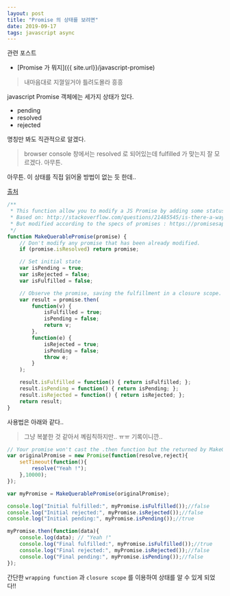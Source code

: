 ```yaml
---
layout: post
title: "Promise 의 상태를 보려면"
date: 2019-09-17
tags: javascript async
---
```


관련 포스트
- [Promise 가 뭐지]({{ site.url}}/javascript-promise)

> 내마음대로 지껄일거야 틀려도몰라 흥흥

javascript Promise 객체에는 세가지 상태가 있다.
- pending
- resolved
- rejected

명칭만 봐도 직관적으로 알겠다.
> browser console 창에서는 resolved 로 되어있는데 fulfilled 가 맞는지 잘 모르겠다. 아무튼.

아무튼. 이 상태를 직접 읽어올 방법이 없는 듯 한데..

[출처](https://ourcodeworld.com/articles/read/317/how-to-check-if-a-javascript-promise-has-been-fulfilled-rejected-or-resolved)

``` javascript
/**
 * This function allow you to modify a JS Promise by adding some status properties.
 * Based on: http://stackoverflow.com/questions/21485545/is-there-a-way-to-tell-if-an-es6-promise-is-fulfilled-rejected-resolved
 * But modified according to the specs of promises : https://promisesaplus.com/
 */
function MakeQuerablePromise(promise) {
    // Don't modify any promise that has been already modified.
    if (promise.isResolved) return promise;

    // Set initial state
    var isPending = true;
    var isRejected = false;
    var isFulfilled = false;

    // Observe the promise, saving the fulfillment in a closure scope.
    var result = promise.then(
        function(v) {
            isFulfilled = true;
            isPending = false;
            return v;
        },
        function(e) {
            isRejected = true;
            isPending = false;
            throw e;
        }
    );

    result.isFulfilled = function() { return isFulfilled; };
    result.isPending = function() { return isPending; };
    result.isRejected = function() { return isRejected; };
    return result;
}
```

사용법은 아래와 같다..
> 그냥 복붙한 것 같아서 꼐림칙하지만.. ㅠㅠ 기록이니깐..

``` javascript
// Your promise won't cast the .then function but the returned by MakeQuerablePromise
var originalPromise = new Promise(function(resolve,reject){
    setTimeout(function(){
        resolve("Yeah !");
    },10000);
});

var myPromise = MakeQuerablePromise(originalPromise);

console.log("Initial fulfilled:", myPromise.isFulfilled());//false
console.log("Initial rejected:", myPromise.isRejected());//false
console.log("Initial pending:", myPromise.isPending());//true

myPromise.then(function(data){
    console.log(data); // "Yeah !"
    console.log("Final fulfilled:", myPromise.isFulfilled());//true
    console.log("Final rejected:", myPromise.isRejected());//false
    console.log("Final pending:", myPromise.isPending());//false
});
```

간단한 `wrapping function` 과 `closure scope` 를 이용하여 상태를 알 수 있게 되었다!!
